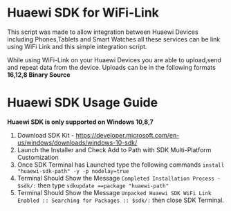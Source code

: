 # Huaewi SDK for WiFi-Link

This script was made to allow integration between Huaewi Devices including Phones,Tablets and Smart Watches all these services can be link using WiFi Link and this simple integration script.

While using WiFi-Link on your Huaewi Devices you are able to upload,send and repeat data from the device. Uploads can be in the following formats **16,12,8 Binary Source**


# Huaewi SDK Usage Guide

**Huaewi SDK is only supported on Windows 10,8,7**

1. Download SDK Kit - https://developer.microsoft.com/en-us/windows/downloads/windows-10-sdk/
2. Launch the Installer and Check Add to Path with SDK Multi-Platform Customization
3. Once SDK Terminal has Launched type the following commands `install "huaewi-sdk-path" -y -p nodelay=true`
4. Terminal Should Show the Message `Completed Installation Process - $sdk/:` then type `sdkupdate ==package "huaewi-path"`
5. Terminal Should Show the Message `Unpacked Huaewi SDK WiFi Link Enabled :: Searching for Packages :: $sdk/:` then close SDK Terminal.

